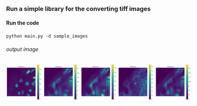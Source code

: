 ### Run a simple library for the converting tiff images 

#### Run the code 
` python main.py -d sample_images `   

###### output image
![output](output.png)
